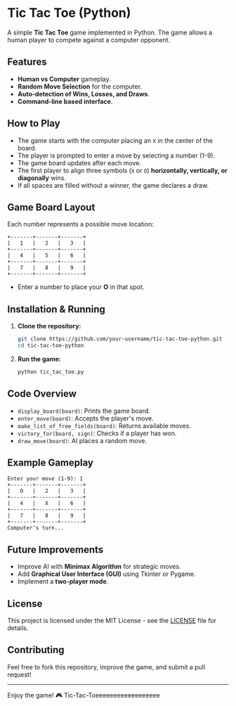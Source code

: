 # Tic Tac Toe (Python)

A simple **Tic Tac Toe** game implemented in Python. The game allows a human player to compete against a computer opponent.

## Features
- **Human vs Computer** gameplay.
- **Random Move Selection** for the computer.
- **Auto-detection of Wins, Losses, and Draws**.
- **Command-line based interface**.

## How to Play
- The game starts with the computer placing an `X` in the center of the board.
- The player is prompted to enter a move by selecting a number (1-9).
- The game board updates after each move.
- The first player to align three symbols (`X` or `O`) **horizontally, vertically, or diagonally** wins.
- If all spaces are filled without a winner, the game declares a draw.

## Game Board Layout
Each number represents a possible move location:
```
+-------+-------+-------+
|   1   |   2   |   3   |
+-------+-------+-------+
|   4   |   5   |   6   |
+-------+-------+-------+
|   7   |   8   |   9   |
+-------+-------+-------+
```
- Enter a number to place your **O** in that spot.

## Installation & Running
1. **Clone the repository:**
   ```sh
   git clone https://github.com/your-username/tic-tac-toe-python.git
   cd tic-tac-toe-python
   ```
2. **Run the game:**
   ```sh
   python tic_tac_toe.py
   ```

## Code Overview
- `display_board(board)`: Prints the game board.
- `enter_move(board)`: Accepts the player's move.
- `make_list_of_free_fields(board)`: Returns available moves.
- `victory_for(board, sign)`: Checks if a player has won.
- `draw_move(board)`: AI places a random move.

## Example Gameplay
```
Enter your move (1-9): 1
+-------+-------+-------+
|   O   |   2   |   3   |
+-------+-------+-------+
|   4   |   X   |   6   |
+-------+-------+-------+
|   7   |   8   |   9   |
+-------+-------+-------+
Computer's turn...
```

## Future Improvements
- Improve AI with **Minimax Algorithm** for strategic moves.
- Add **Graphical User Interface (GUI)** using Tkinter or Pygame.
- Implement a **two-player mode**.

## License
This project is licensed under the MIT License - see the [LICENSE](LICENSE) file for details.

## Contributing
Feel free to fork this repository, improve the game, and submit a pull request!

---
Enjoy the game! 🎮
Tic-Tac-Toeeeeeeeeeeeeeeeeee
